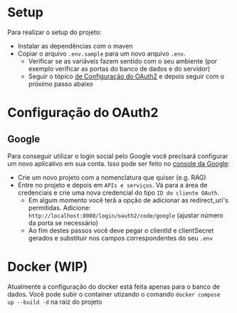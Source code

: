 # Setup
Para realizar o setup do projeto:

- Instalar as dependências com o maven
- Copiar o arquivo `.env.sample` para um novo arquivo `.env`.
  - Verificar se as variáveis fazem sentido com o seu ambiente (por exemplo verificar as portas do banco de dados e do servidor)
  - Seguir o tópico [de Configuração do OAuth2](#configuração-do-oauth2) e depois seguir com o próximo passo abaixo


# Configuração do OAuth2
## Google
Para conseguir utilizar o login social pelo Google você precisará configurar um novo aplicativo em sua conta. Isso pode ser feito no [console da Google](https://console.cloud.google.com/):
- Crie um novo projeto com a nomenclatura que quiser (e.g. RAG)
- Entre no projeto e depois em `APIs e serviços`. Vá para a área de credenciais e crie uma nova credencial do tipo `ID do cliente OAuth`. 
  - Em algum momento você terá a opção de adicionar as redirect_uri's permitidas. Adicione: `http://localhost:8080/login/oauth2/code/google` (ajustar número da porta se necessário)
  - Ao fim destes passos você deve pegar o clientId e clientSecret gerados e substituir nos campos correspondentes do seu `.env`

# Docker (WIP)
Atualmente a configuração do docker está feita apenas para o banco de dados. Você pode subir o container utizando o comando `docker compose  up --build -d` na raiz do projeto



